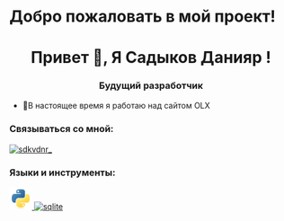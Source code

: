 # Добро пожаловать в мой проект!
<h1 align="center">Привет 👋, Я Садыков Данияр !</h1>
<h3 align="center">Будущий разработчик</h3>

- 🔭В настоящее время я работаю над сайтом OLX

<h3 align="left">Связываться со мной:</h3>
<p align="left">
<a href="https://instagram.com/sdkvdnr_" target="blank"><img align="center" src="https://raw.githubusercontent.com/rahuldkjain/github-profile-readme-generator/master/src/images/icons/Social/instagram.svg" alt="sdkvdnr_" height="30" width="40" /></a>
</p>

<h3 align="left">Языки и инструменты:</h3>
<p align="left"> <a href="https://www.python.org" target="_blank" rel="noreferrer"> <img src="https://raw.githubusercontent.com/devicons/devicon/master/icons/python/python-original.svg" alt="python" width="40" height="40"/> </a> <a href="https://www.sqlite.org/" target="_blank" rel="noreferrer"> <img src="https://www.vectorlogo.zone/logos/sqlite/sqlite-icon.svg" alt="sqlite" width="40" height="40"/> </a> </p>